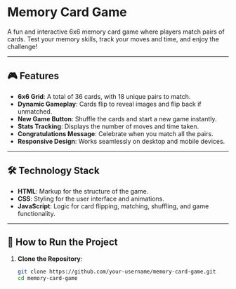 # Memory Card Game

A fun and interactive 6x6 memory card game where players match pairs of cards. Test your memory skills, track your moves and time, and enjoy the challenge!

---

## 🎮 Features

- **6x6 Grid**: A total of 36 cards, with 18 unique pairs to match.
- **Dynamic Gameplay**: Cards flip to reveal images and flip back if unmatched.
- **New Game Button**: Shuffle the cards and start a new game instantly.
- **Stats Tracking**: Displays the number of moves and time taken.
- **Congratulations Message**: Celebrate when you match all the pairs.
- **Responsive Design**: Works seamlessly on desktop and mobile devices.

---

## 🛠️ Technology Stack

- **HTML**: Markup for the structure of the game.
- **CSS**: Styling for the user interface and animations.
- **JavaScript**: Logic for card flipping, matching, shuffling, and game functionality.

---

## 🚀 How to Run the Project

1. **Clone the Repository**:
   ```bash
   git clone https://github.com/your-username/memory-card-game.git
   cd memory-card-game

